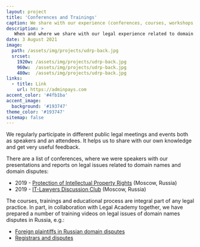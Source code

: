 ```yaml
---
layout: project
title: 'Conferences and Trainings'
caption: We share with our experience (conferences, courses, workshops, trainings, etc.).
description: >
   When and where we share with our legal experience related to domain names and domain disputes as speakers. 
date: 3 August 2021
image: 
  path: /assets/img/projects/udrp-back.jpg
  srcset: 
    1920w: /assets/img/projects/udrp-back.jpg
    960w:  /assets/img/projects/udrp-back.jpg
    480w:  /assets/img/projects/udrp-back.jpg
links:
  - title: Link
    url: https://adminpays.com
accent_color: '#4fb1ba'
accent_image:
  background: '#193747'
theme_color: '#193747'
sitemap: false
---
```



We regularly participate in different public legal meetings and events both as speakers and an attendees. It helps us to share with our own knowledge and get very useful feedback. 

There are a list of conferences, where we were speakers with our presentations and reports on legal issues related to domain names and domain disputes:
* 2019 - [Protection of Intellectual Property Rights](https://en.bwforum.ru/conference/intellectual-property2019#rec125640790) (Moscow, Russia)
* 2019 - [IT-Lawyers Discussion Club](http://dorotenko.pro/ru/kardamon-report-for-itldc/) (Moscow, Russia)


The courses, trainings and educational process are integral part of any legal practice. In part, in collaboration with Legal Academy together, we have prepared a number of training videos on legal issues of domain names disputes in Russia, e.g.:
* [Foreign plaintiffs in Russian domain disputes](https://lfacademy.ru/course/2232751)
* [Registrars and disputes](https://lfacademy.ru/course/2658206)
